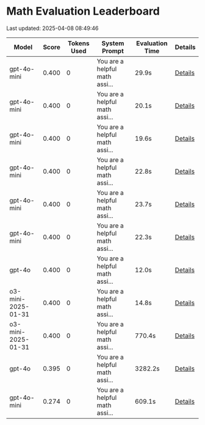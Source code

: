 # Math Evaluation Leaderboard

Last updated: 2025-04-08 08:49:46

| Model | Score | Tokens Used | System Prompt | Evaluation Time | Details |
|-------|--------|-------------|---------------|----------------|----------|
| gpt-4o-mini | 0.400 | 0 | You are a helpful math assi... | 29.9s | [Details](details/gpt-4o-mini/details_20250407_174507.md) |
| gpt-4o-mini | 0.400 | 0 | You are a helpful math assi... | 20.1s | [Details](details/gpt-4o-mini/details_20250407_175252.md) |
| gpt-4o-mini | 0.400 | 0 | You are a helpful math assi... | 19.6s | [Details](details/gpt-4o-mini/details_20250407_175512.md) |
| gpt-4o-mini | 0.400 | 0 | You are a helpful math assi... | 22.8s | [Details](details/gpt-4o-mini/details_20250408_072324.md) |
| gpt-4o-mini | 0.400 | 0 | You are a helpful math assi... | 23.7s | [Details](details/gpt-4o-mini/details_20250408_072634.md) |
| gpt-4o-mini | 0.400 | 0 | You are a helpful math assi... | 22.3s | [Details](details/gpt-4o-mini/details_20250408_072833.md) |
| gpt-4o | 0.400 | 0 | You are a helpful math assi... | 12.0s | [Details](details/gpt-4o/details_20250408_072858.md) |
| o3-mini-2025-01-31 | 0.400 | 0 | You are a helpful math assi... | 14.8s | [Details](details/o3-mini-2025-01-31/details_20250408_072911.md) |
| o3-mini-2025-01-31 | 0.400 | 0 | You are a helpful math assi... | 770.4s | [Details](details/o3-mini-2025-01-31/details_20250408_083654.md) |
| gpt-4o | 0.395 | 0 | You are a helpful math assi... | 3282.2s | [Details](details/gpt-4o/details_20250408_074210.md) |
| gpt-4o-mini | 0.274 | 0 | You are a helpful math assi... | 609.1s | [Details](details/gpt-4o-mini/details_20250408_073159.md) |

